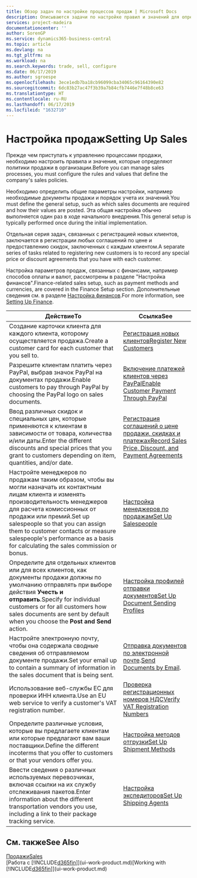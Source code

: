 ```yaml
---
title: Обзор задач по настройке процессов продаж | Microsoft Docs
description: Описываются задачи по настройке правил и значений для определения политик и процессов продаж.
services: project-madeira
documentationcenter: ''
author: SorenGP
ms.service: dynamics365-business-central
ms.topic: article
ms.devlang: na
ms.tgt_pltfrm: na
ms.workload: na
ms.search.keywords: trade, sell, configure
ms.date: 06/17/2019
ms.author: sgroespe
ms.openlocfilehash: 3ece1edb7ba18cb96099cba34065c96164390e82
ms.sourcegitcommit: 6dc83b27ac47f3b39a7b84cfb7446e7f48b8ce63
ms.translationtype: HT
ms.contentlocale: ru-RU
ms.lasthandoff: 06/17/2019
ms.locfileid: "1632710"
---
```

# <a name="setting-up-sales"></a><span data-ttu-id="328a9-103">Настройка продаж</span><span class="sxs-lookup"><span data-stu-id="328a9-103">Setting Up Sales</span></span>
<span data-ttu-id="328a9-104">Прежде чем приступать к управлению процессами продажи, необходимо настроить правила и значения, которые определяют политики продажи в организации.</span><span class="sxs-lookup"><span data-stu-id="328a9-104">Before you can manage sales processes, you must configure the rules and values that define the company's sales policies.</span></span>

<span data-ttu-id="328a9-105">Необходимо определить общие параметры настройки, например необходимые документы продажи и порядок учета их значений.</span><span class="sxs-lookup"><span data-stu-id="328a9-105">You must define the general setup, such as which sales documents are required and how their values are posted.</span></span> <span data-ttu-id="328a9-106">Эта общая настройка обычно выполняется один раз в ходе начального внедрения.</span><span class="sxs-lookup"><span data-stu-id="328a9-106">This general setup is typically performed once during the initial implementation.</span></span>

<span data-ttu-id="328a9-107">Отдельная серия задач, связанных с регистрацией новых клиентов, заключается в регистрации любых соглашений по цене и предоставлению скидок, заключенных с каждым клиентом.</span><span class="sxs-lookup"><span data-stu-id="328a9-107">A separate series of tasks related to registering new customers is to record any special price or discount agreements that you have with each customer.</span></span>

<span data-ttu-id="328a9-108">Настройка параметров продаж, связанных с финансами, например способов оплаты и валют, рассмотрены в разделе "Настройка финансов".</span><span class="sxs-lookup"><span data-stu-id="328a9-108">Finance-related sales setup, such as payment methods and currencies, are covered in the Finance Setup section.</span></span> <span data-ttu-id="328a9-109">Дополнительные сведения см. в разделе [Настройка финансов](finance-setup-finance.md).</span><span class="sxs-lookup"><span data-stu-id="328a9-109">For more information, see [Setting Up Finance](finance-setup-finance.md).</span></span>

| <span data-ttu-id="328a9-110">Действие</span><span class="sxs-lookup"><span data-stu-id="328a9-110">To</span></span> | <span data-ttu-id="328a9-111">Ссылка</span><span class="sxs-lookup"><span data-stu-id="328a9-111">See</span></span> |
| --- | --- |
| <span data-ttu-id="328a9-112">Создание карточки клиента для каждого клиента, которому осуществляется продажа.</span><span class="sxs-lookup"><span data-stu-id="328a9-112">Create a customer card for each customer that you sell to.</span></span> |[<span data-ttu-id="328a9-113">Регистрация новых клиентов</span><span class="sxs-lookup"><span data-stu-id="328a9-113">Register New Customers</span></span>](sales-how-register-new-customers.md) |
| <span data-ttu-id="328a9-114">Разрешите клиентам платить через PayPal, выбрав значок PayPal на документах продажи.</span><span class="sxs-lookup"><span data-stu-id="328a9-114">Enable customers to pay through PayPal by choosing the PayPal logo on sales documents.</span></span> |[<span data-ttu-id="328a9-115">Включение платежей клиентов через PayPal</span><span class="sxs-lookup"><span data-stu-id="328a9-115">Enable Customer Payment Through PayPal</span></span>](sales-how-enable-payment-service-extensions.md) |
| <span data-ttu-id="328a9-116">Ввод различных скидок и специальных цен, которые применяются к клиентам в зависимости от товара, количества и/или даты.</span><span class="sxs-lookup"><span data-stu-id="328a9-116">Enter the different discounts and special prices that you grant to customers depending on item, quantities, and/or date.</span></span> |[<span data-ttu-id="328a9-117">Регистрация соглашений о цене продажи, скидках и платежах</span><span class="sxs-lookup"><span data-stu-id="328a9-117">Record Sales Price, Discount, and Payment Agreements</span></span>](sales-how-record-sales-price-discount-payment-agreements.md) |
| <span data-ttu-id="328a9-118">Настройте менеджеров по продажам таким образом, чтобы вы могли назначать их контактным лицам клиента и изменять производительность менеджеров для расчета комиссионных от продажи или премий.</span><span class="sxs-lookup"><span data-stu-id="328a9-118">Set up salespeople so that you can assign them to customer contacts or measure salespeople's performance as a basis for calculating the sales commission or bonus.</span></span> |[<span data-ttu-id="328a9-119">Настройка менеджеров по продажам</span><span class="sxs-lookup"><span data-stu-id="328a9-119">Set Up Salespeople</span></span>](sales-how-setup-salespeople.md) |
| <span data-ttu-id="328a9-120">Определите для отдельных клиентов или для всех клиентов, как документы продажи должны по умолчанию отправлять при выборе действия **Учесть и отправить**.</span><span class="sxs-lookup"><span data-stu-id="328a9-120">Specify for individual customers or for all customers how sales documents are sent by default when you choose the **Post and Send** action.</span></span> |[<span data-ttu-id="328a9-121">Настройка профилей отправки документов</span><span class="sxs-lookup"><span data-stu-id="328a9-121">Set Up Document Sending Profiles</span></span>](sales-how-setup-document-send-profiles.md) |
| <span data-ttu-id="328a9-122">Настройте электронную почту, чтобы она содержала сводные сведения об отправляемом документе продажи.</span><span class="sxs-lookup"><span data-stu-id="328a9-122">Set your email up to contain a summary of information in the sales document that is being sent.</span></span> |<span data-ttu-id="328a9-123">[Отправка документов по электронной почте](ui-how-send-documents-email.md).</span><span class="sxs-lookup"><span data-stu-id="328a9-123">[Send Documents by Email](ui-how-send-documents-email.md).</span></span> |
|<span data-ttu-id="328a9-124">Использование веб-службы ЕС для проверки ИНН клиента.</span><span class="sxs-lookup"><span data-stu-id="328a9-124">Use an EU web service to verify a customer's VAT registration number.</span></span>|[<span data-ttu-id="328a9-125">Проверка регистрационных номеров НДС</span><span class="sxs-lookup"><span data-stu-id="328a9-125">Verify VAT Registration Numbers</span></span>](finance-setup-vat.md)|
|<span data-ttu-id="328a9-126">Определите различные условия, которые вы предлагаете клиентам или которые предлагают вам ваши поставщики.</span><span class="sxs-lookup"><span data-stu-id="328a9-126">Define the different incoterms that you offer to customers or that your vendors offer you.</span></span>|[<span data-ttu-id="328a9-127">Настройка методов отгрузки</span><span class="sxs-lookup"><span data-stu-id="328a9-127">Set Up Shipment Methods</span></span>](sales-how-set-up-shipment-methods.md)|
|<span data-ttu-id="328a9-128">Ввести сведения о различных используемых перевозчиках, включая ссылки на их службу отслеживания пакетов.</span><span class="sxs-lookup"><span data-stu-id="328a9-128">Enter information about the different transportation vendors you use, including a link to their package tracking service.</span></span>|[<span data-ttu-id="328a9-129">Настройка экспедиторов</span><span class="sxs-lookup"><span data-stu-id="328a9-129">Set Up Shipping Agents</span></span>](sales-how-to-set-up-shipping-agents.md)|

## <a name="see-also"></a><span data-ttu-id="328a9-130">См. также</span><span class="sxs-lookup"><span data-stu-id="328a9-130">See Also</span></span>
[<span data-ttu-id="328a9-131">Продажи</span><span class="sxs-lookup"><span data-stu-id="328a9-131">Sales</span></span>](sales-manage-sales.md)  
<span data-ttu-id="328a9-132">[Работа с [!INCLUDE[d365fin](includes/d365fin_md.md)]](ui-work-product.md)</span><span class="sxs-lookup"><span data-stu-id="328a9-132">[Working with [!INCLUDE[d365fin](includes/d365fin_md.md)]](ui-work-product.md)</span></span>
